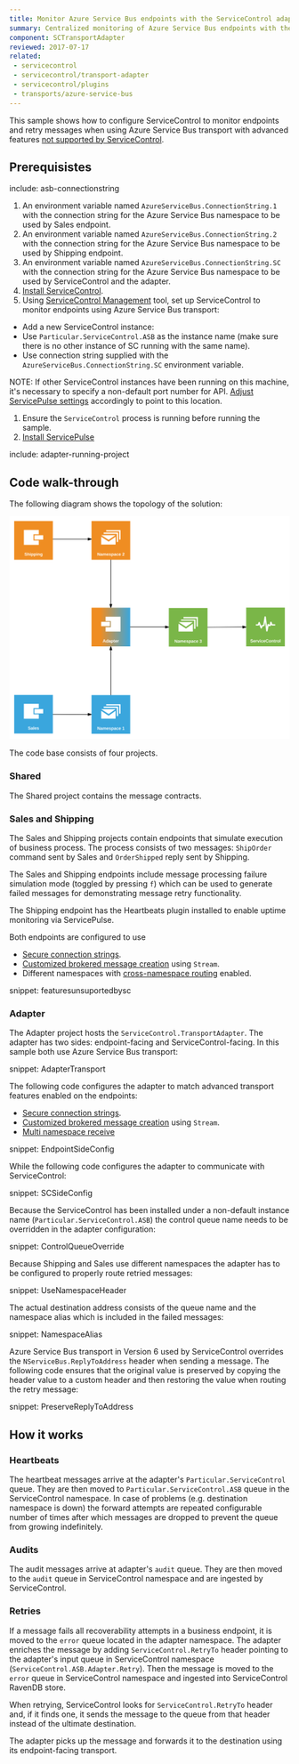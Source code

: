 ```yaml
---
title: Monitor Azure Service Bus endpoints with the ServiceControl adapter
summary: Centralized monitoring of Azure Service Bus endpoints with the ServiceControl adapter
component: SCTransportAdapter
reviewed: 2017-07-17
related:
 - servicecontrol
 - servicecontrol/transport-adapter
 - servicecontrol/plugins
 - transports/azure-service-bus
---
```



This sample shows how to configure ServiceControl to monitor endpoints and retry messages when using Azure Service Bus transport with advanced features [not supported by ServiceControl](/servicecontrol/transport-adapter/incompatible-features.md#azure-service-bus).


## Prerequisistes

include: asb-connectionstring

 1. An environment variable named `AzureServiceBus.ConnectionString.1` with the connection string for the Azure Service Bus namespace to be used by Sales endpoint.
 1. An environment variable named `AzureServiceBus.ConnectionString.2` with the connection string for the Azure Service Bus namespace to be used by Shipping endpoint.
 1. An environment variable named `AzureServiceBus.ConnectionString.SC` with the connection string for the Azure Service Bus namespace to be used by ServiceControl and the adapter.
 1. [Install ServiceControl](/servicecontrol/installation.md).
 1. Using [ServiceControl Management](/servicecontrol/license.md#servicecontrol-management-app) tool, set up ServiceControl to monitor endpoints using Azure Service Bus transport:
	 
   * Add a new ServiceControl instance: 
   * Use `Particular.ServiceControl.ASB` as the instance name (make sure there is no other instance of SC running with the same name).
   * Use connection string supplied with the `AzureServiceBus.ConnectionString.SC` environment variable.
   
NOTE: If other ServiceControl instances have been running on this machine, it's necessary to specify a non-default port number for API. [Adjust ServicePulse settings](/servicepulse/host-config.md#changing-the-servicecontrol-url) accordingly to point to this location.
 
 1. Ensure the `ServiceControl` process is running before running the sample.
 1. [Install ServicePulse](/servicepulse/installation.md)

include: adapter-running-project


## Code walk-through 

The following diagram shows the topology of the solution:

![Topology diagram](diagram.svg)

The code base consists of four projects.


### Shared

The Shared project contains the message contracts.


### Sales and Shipping

The Sales and Shipping projects contain endpoints that simulate execution of business process. The process consists of two messages: `ShipOrder` command sent by Sales and `OrderShipped` reply sent by Shipping.

The Sales and Shipping endpoints include message processing failure simulation mode (toggled by pressing `f`) which can be used to generate failed messages for demonstrating message retry functionality.

The Shipping endpoint has the Heartbeats plugin installed to enable uptime monitoring via ServicePulse.

Both endpoints are configured to use
- [Secure connection strings](/transports/azure-service-bus/securing-connection-strings.md).
- [Customized brokered message creation](/transports/azure-service-bus/brokered-message-creation.md) using `Stream`.
- Different namespaces with [cross-namespace routing](/transports/azure-service-bus/multiple-namespaces-support.md#cross-namespace-routing) enabled.

snippet: featuresunsuportedbysc

### Adapter

The Adapter project hosts the `ServiceControl.TransportAdapter`. The adapter has two sides: endpoint-facing and ServiceControl-facing. In this sample both use Azure Service Bus transport:

snippet: AdapterTransport

The following code configures the adapter to match advanced transport features enabled on the endpoints:  
- [Secure connection strings](/transports/azure-service-bus/securing-connection-strings.md).
- [Customized brokered message creation](/transports/azure-service-bus/brokered-message-creation.md) using `Stream`.
- [Multi namespace receive](/transports/azure-service-bus/multiple-namespaces-support.md#round-robin-namespace-partitioning)

snippet: EndpointSideConfig

While the following code configures the adapter to communicate with ServiceControl:

snippet: SCSideConfig

Because the ServiceControl has been installed under a non-default instance name (`Particular.ServiceControl.ASB`) the control queue name needs to be overridden in the adapter configuration:

snippet: ControlQueueOverride

Because Shipping and Sales use different namespaces the adapter has to be configured to properly route retried messages:

snippet: UseNamespaceHeader

The actual destination address consists of the queue name and the namespace alias which is included in the failed messages:

snippet: NamespaceAlias

Azure Service Bus transport in Version 6 used by ServiceControl overrides the `NServiceBus.ReplyToAddress` header when sending a message. The following code ensures that the original value is preserved by copying the header value to a custom header and then restoring the value when routing the retry message:

snippet: PreserveReplyToAddress 

## How it works

### Heartbeats

The heartbeat messages arrive at the adapter's `Particular.ServiceControl` queue. They are then moved to `Particular.ServiceControl.ASB` queue in the ServiceControl namespace. In case of problems (e.g. destination namespace is down) the forward attempts are repeated configurable number of times after which messages are dropped to prevent the queue from growing indefinitely.


### Audits

The audit messages arrive at adapter's `audit` queue. They are then moved to the `audit` queue in ServiceControl namespace and are ingested by ServiceControl.


### Retries

If a message fails all recoverability attempts in a business endpoint, it is moved to the `error` queue located in the adapter namespace. The adapter enriches the message by adding `ServiceControl.RetryTo` header pointing to the adapter's input queue in ServiceControl namespace (`ServiceControl.ASB.Adapter.Retry`). Then the message is moved to the `error` queue in ServiceControl namespace and ingested into ServiceControl RavenDB store. 

When retrying, ServiceControl looks for `ServiceControl.RetryTo` header and, if it finds one, it sends the message to the queue from that header instead of the ultimate destination.

The adapter picks up the message and forwards it to the destination using its endpoint-facing transport.